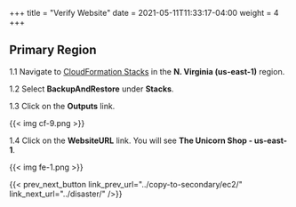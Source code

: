 +++
title = "Verify Website"
date =  2021-05-11T11:33:17-04:00
weight = 4
+++

## Primary Region

1.1 Navigate to [CloudFormation Stacks](https://console.aws.amazon.com/cloudformation/home?region=us-east-1#/stacks/) in the **N. Virginia (us-east-1)** region.

1.2 Select **BackupAndRestore** under **Stacks**.

1.3 Click on the **Outputs** link.

{{< img cf-9.png >}}

1.4 Click on the **WebsiteURL** link.  You will see **The Unicorn Shop - us-east-1**.

{{< img fe-1.png >}}

{{< prev_next_button link_prev_url="../copy-to-secondary/ec2/" link_next_url="../disaster/" />}}